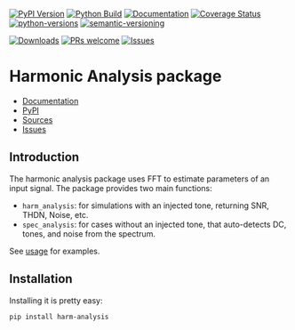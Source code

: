
[![PyPI Version](https://badge.fury.io/py/harm-analysis.svg)](https://badge.fury.io/py/harm-analysis)
[![Python Build](https://github.com/ericsmacedo/harm-analysis/actions/workflows/main.yml/badge.svg)](https://github.com/ericsmacedo/harm-analysis/actions/workflows/main.yml)
[![Documentation](https://readthedocs.org/projects/harm-analysis/badge/?version=latest)](https://harm-analysis.readthedocs.io/en/latest/)
[![Coverage Status](https://coveralls.io/repos/github/ericsmacedo/harm-analysis/badge.svg?branch=main)](https://coveralls.io/github/ericsmacedo/harm-analysis?branch=main)
[![python-versions](https://img.shields.io/pypi/pyversions/harm-analysis.svg)](https://pypi.python.org/pypi/harm-analysis)
[![semantic-versioning](https://img.shields.io/badge/semver-2.0.0-green)](https://semver.org/)

[![Downloads](https://img.shields.io/pypi/dm/harm-analysis.svg?label=pypi%20downloads)](https://pypi.python.org/pypi/harm-analysis)
[![PRs welcome](https://img.shields.io/badge/PRs-welcome-brightgreen.svg?style=flat-square)](https://docs.github.com/en/pull-requests/collaborating-with-pull-requests/proposing-changes-to-your-work-with-pull-requests/creating-a-pull-request)
[![Issues](https://img.shields.io/github/issues/ericsmacedo/harm-analysis)](https://github.com/ericsmacedo/harm-analysis/issues)

# Harmonic Analysis package

* [Documentation](https://harm-analysis.readthedocs.io/en/latest/)
* [PyPI](https://pypi.org/project/harm-analysis/)
* [Sources](https://github.com/ericsmacedo/harm-analysis)
* [Issues](https://github.com/ericsmacedo/harm-analysis/issues)

## Introduction

The harmonic analysis package uses FFT to estimate parameters of an input signal.
The package provides two main functions:

- `harm_analysis`: for simulations with an injected tone, returning SNR, THDN, Noise, etc.
- `spec_analysis`: for cases without an injected tone, that auto-detects DC, tones, and noise from the spectrum.

See [usage](./docs/usage.md) for examples.


## Installation

Installing it is pretty easy:

```bash
pip install harm-analysis
```
